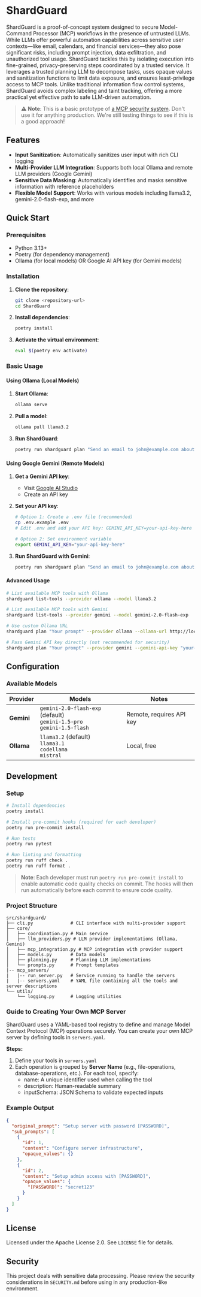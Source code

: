 # ShardGuard

ShardGuard is a proof-of-concept system designed to secure Model-Command Processor (MCP) workflows in the presence
of untrusted LLMs. While LLMs offer powerful automation capabilities across sensitive user contexts—like email,
calendars, and financial services—they also pose significant risks, including prompt injection, data exfiltration,
and unauthorized tool usage. ShardGuard tackles this by isolating execution into fine-grained, privacy-preserving
steps coordinated by a trusted service. It leverages a trusted planning LLM to decompose tasks, uses opaque values
and sanitization functions to limit data exposure, and ensures least-privilege access to MCP tools. Unlike
traditional information flow control systems, ShardGuard avoids complex labeling and taint tracking, offering a more
practical yet effective path to safe LLM-driven automation.

> **⚠️ Note**: This is a basic prototype of [a MCP security system](https://docs.google.com/document/d/1fB_DedbmW5E7MQSgXd98iNj9aQfXtajNKSEtAGUzLYI/edit?tab=t.0).
> Don't use it for anything production. We're still testing things to see if this is a good approach!

## Features

- **Input Sanitization**: Automatically sanitizes user input with rich CLI logging
- **Multi-Provider LLM Integration**: Supports both local Ollama and remote LLM providers (Google Gemini)
- **Sensitive Data Masking**: Automatically identifies and masks sensitive information with reference placeholders
- **Flexible Model Support**: Works with various models including llama3.2, gemini-2.0-flash-exp, and more

## Quick Start

### Prerequisites

- Python 3.13+
- Poetry (for dependency management)
- Ollama (for local models) OR Google AI API key (for Gemini models)

### Installation

1. **Clone the repository**:

   ```bash
   git clone <repository-url>
   cd ShardGuard
   ```

2. **Install dependencies**:

   ```bash
   poetry install
   ```

3. **Activate the virtual environment**:

   ```bash
   eval $(poetry env activate)
   ```

### Basic Usage

#### Using Ollama (Local Models)

1. **Start Ollama**:

   ```bash
   ollama serve
   ```

2. **Pull a model**:

   ```bash
   ollama pull llama3.2
   ```

3. **Run ShardGuard**:

   ```bash
   poetry run shardguard plan "Send an email to john@example.com about the meeting"
   ```

#### Using Google Gemini (Remote Models)

1. **Get a Gemini API key**:

   - Visit [Google AI Studio](https://aistudio.google.com/)
   - Create an API key

2. **Set your API key**:

   ```bash
   # Option 1: Create a .env file (recommended)
   cp .env.example .env
   # Edit .env and add your API key: GEMINI_API_KEY=your-api-key-here

   # Option 2: Set environment variable
   export GEMINI_API_KEY="your-api-key-here"
   ```

3. **Run ShardGuard with Gemini**:

   ```bash
   poetry run shardguard plan "Send an email to john@example.com about the meeting" --provider gemini --model gemini-2.0-flash-exp
   ```

#### Advanced Usage

```bash
# List available MCP tools with Ollama
shardguard list-tools --provider ollama --model llama3.2

# List available MCP tools with Gemini
shardguard list-tools --provider gemini --model gemini-2.0-flash-exp

# Use custom Ollama URL
shardguard plan "Your prompt" --provider ollama --ollama-url http://localhost:11434

# Pass Gemini API key directly (not recommended for security)
shardguard plan "Your prompt" --provider gemini --gemini-api-key "your-key"
```

## Configuration

### Available Models

| Provider   | Models                                                                     | Notes                    |
| ---------- | -------------------------------------------------------------------------- | ------------------------ |
| **Gemini** | `gemini-2.0-flash-exp` (default)<br>`gemini-1.5-pro`<br>`gemini-1.5-flash` | Remote, requires API key |
| **Ollama** | `llama3.2` (default)<br>`llama3.1`<br>`codellama`<br>`mistral`             | Local, free              |

## Development

### Setup

```bash
# Install dependencies
poetry install

# Install pre-commit hooks (required for each developer)
poetry run pre-commit install

# Run tests
poetry run pytest

# Run linting and formatting
poetry run ruff check .
poetry run ruff format .
```

> **Note**: Each developer must run `poetry run pre-commit install` to enable automatic code quality checks on commit.
> The hooks will then run automatically before each commit to ensure code quality.

### Project Structure

```text
src/shardguard/
├── cli.py              # CLI interface with multi-provider support
├── core/
│   ├── coordination.py # Main service
│   ├── llm_providers.py # LLM provider implementations (Ollama, Gemini)
│   ├── mcp_integration.py # MCP integration with provider support
│   ├── models.py       # Data models
│   ├── planning.py     # Planning LLM implementations
│   └── prompts.py      # Prompt templates
|-- mcp_servers/
|   |-- run_server.py   # Service running to handle the servers
|   |-- servers.yaml    # YAML file containing all the tools and server descriptions
└── utils/
    └── logging.py      # Logging utilities
```

### Guide to Creating Your Own MCP Server

ShardGuard uses a YAML-based tool registry to define and manage Model Context Protocol (MCP) operations securely.
You can create your own MCP server by defining tools in `servers.yaml`.

**Steps:**

1. Define your tools in `servers.yaml`
2. Each operation is grouped by **Server Name** (e.g., file-operations, database-operations, etc.). For each tool, specify:
   - name: A unique identifier used when calling the tool
   - description: Human-readable summary
   - inputSchema: JSON Schema to validate expected inputs

### Example Output

```json
{
  "original_prompt": "Setup server with password [PASSWORD]",
  "sub_prompts": [
    {
      "id": 1,
      "content": "Configure server infrastructure",
      "opaque_values": {}
    },
    {
      "id": 2,
      "content": "Setup admin access with [PASSWORD]",
      "opaque_values": {
        "[PASSWORD]": "secret123"
      }
    }
  ]
}
```

## License

Licensed under the Apache License 2.0. See `LICENSE` file for details.

## Security

This project deals with sensitive data processing. Please review the security considerations in `SECURITY.md`
before using in any production-like environment.

